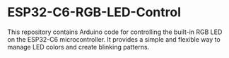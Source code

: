 # ESP32-C6-RGB-LED-Control
This repository contains Arduino code for controlling the built-in RGB LED on the ESP32-C6 microcontroller. It provides a simple and flexible way to manage LED colors and create blinking patterns.
